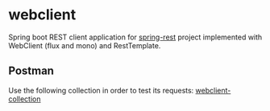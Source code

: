 # webclient

Spring boot REST client application for [spring-rest](https://github.com/schambeck/spring-rest) project implemented with WebClient (flux and mono) and RestTemplate.

## Postman
Use the following collection in order to test its requests:
[webclient-collection](https://www.postman.com/mschambeck/workspace/spring-rest/collection/488527-601c05bf-8e6c-4397-9fc5-c094b89fd0f2)
